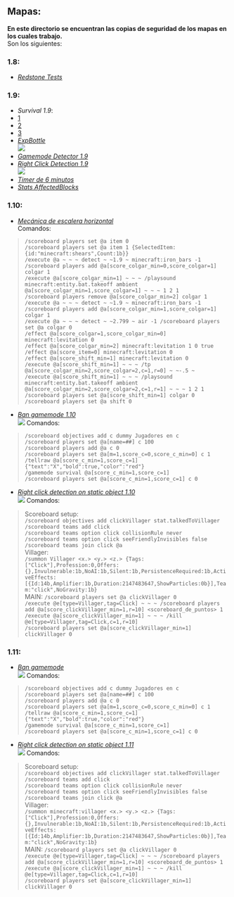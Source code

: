## Mapas:
**En este directorio se encuentran las copias de seguridad de los mapas en los cuales trabajo.**  
Son los siguientes:  
### 1.8:
  * [*Redstone Tests*](BAK%20-%20Redstone%20Tests%20-%201.8%20%5B11-04-16%5D.zip?raw=true)  

### 1.9:
  * *Survival 1.9*:  
   * [1](BAK%20-%20Survival%20-%201.9%20%5B11-04-16%5D%20(1).rar?raw=true)  
   * [2](BAK%20-%20Survival%20-%201.9%20%5B11-04-16%5D%20(2).rar?raw=true)  
   * [3](BAK%20-%20Survival%20-%201.9%20%5B11-04-16%5D%20(3).rar?raw=true)  
  * [*ExpBottle*](ExpBottle.zip?raw=true)  
    ![](http://i.imgur.com/kxb4Jplt.png)  
  * [*Gamemode Detector 1.9*](Gamemode%20Detector%20%5B1.9%5D.schematic?raw=true)  
  * [*Right Click Detection 1.9*](Right%20Click%20Detection%20%5B1.9%5D.schematic?raw=true)  
    ![](http://i.imgur.com/A4Yofr9t.png)  
  * [*Timer de 6 minutos*](Timer%20de%206%20min.schematic?raw=true)  
  * [*Stats AffectedBlocks*](%5BComandos%5D%20Stats%20AffectedBlocks%20%5B+1.9%5D.schematic?raw=true)  

### 1.10:
 * [*Mecánica de escalera horizontal*](%5BComandos%5D%20Mec%C3%A1nica%20de%20escalera%20horizontal.schematic?raw=true)  
 Comandos:  

 > `/scoreboard players set @a item 0`  
 > `/scoreboard players set @a item 1 {SelectedItem:{id:"minecraft:shears",Count:1b}}`  
 > `/execute @a ~ ~ ~ detect ~ ~1.9 ~ minecraft:iron_bars -1 /scoreboard players add @a[score_colgar_min=0,score_colgar=1] colgar 1`  
 > `/execute @a[score_colgar_min=1] ~ ~ ~ /playsound minecraft:entity.bat.takeoff ambient @a[score_colgar_min=1,score_colgar=1] ~ ~ ~ 1 2 1`  
 > `/scoreboard players remove @a[score_colgar_min=2] colgar 1`  
 > `/execute @a ~ ~ ~ detect ~ ~1.9 ~ minecraft:iron_bars -1 /scoreboard players add @a[score_colgar_min=1,score_colgar=1] colgar 1`  
 > `/execute @a ~ ~ ~ detect ~ ~2.799 ~ air -1 /scoreboard players set @a colgar 0`  
 > `/effect @a[score_colgar=1,score_colgar_min=0] minecraft:levitation 0`  
 > `/effect @a[score_colgar_min=2] minecraft:levitation 1 0 true`  
 > `/effect @a[score_item=0] minecraft:levitation 0`  
 > `/effect @a[score_shift_min=1] minecraft:levitation 0`  
 > `/execute @a[score_shift_min=1] ~ ~ ~ /tp @a[score_colgar_min=2,score_colgar=2,c=1,r=0] ~ ~-.5 ~`  
 > `/execute @a[score_shift_min=1] ~ ~ ~ /playsound minecraft:entity.bat.takeoff ambient @a[score_colgar_min=2,score_colgar=2,c=1,r=1] ~ ~ ~ 1 2 1`  
 > `/scoreboard players set @a[score_shift_min=1] colgar 0`  
 > `/scoreboard players set @a shift 0`  

 * [*Ban gamemode 1.10*](%5BCMD%5D%20Ban%20gamemode%20%5B1.10%5D.schematic?raw=true)  
  [![](http://i.imgur.com/tYIXUwst.png)](http://i.imgur.com/tYIXUws.png)
 Comandos:  
 
 > `/scoreboard objectives add c dummy Jugadores en c`  
 > `/scoreboard players set @a[name=##] c 100`  
 > `/scoreboard players add @a c 0`  
 > `/scoreboard players set @a[m=1,score_c=0,score_c_min=0] c 1`  
 > `/tellraw @a[score_c_min=1,score_c=1] {"text":"X","bold":true,"color":"red"}`  
 > `/gamemode survival @a[score_c_min=1,score_c=1]`  
 > `/scoreboard players set @a[score_c_min=1,score_c=1] c 0`  

 * [*Right click detection on static object 1.10*](%5BCMD%5D%20Right%20click%20detection%20on%20static%20object%20%5B1.10%5D.schematic?raw=true)  
 [![](http://i.imgur.com/4ob2VL7t.png)](http://i.imgur.com/4ob2VL7.png)
 Comandos:  
 
 > Scoreboard setup:  
 > `/scoreboard objectives add clickVillager stat.talkedToVillager`  
 > `/scoreboard teams add click`  
 > `/scoreboard teams option click collisionRule never`  
 > `/scoreboard teams option click seeFriendlyInvisibles false`  
 > `/scoreboard teams join click @a`  
 > Villager:    
 > `/summon Villager <x.> <y.> <z.> {Tags:["Click"],Profession:0,Offers:{},Invulnerable:1b,NoAI:1b,Silent:1b,PersistenceRequired:1b,ActiveEffects:[{Id:14b,Amplifier:1b,Duration:2147483647,ShowParticles:0b}],Team:"click",NoGravity:1b}`  
 > MAIN:
 > `/scoreboard players set @a clickVillager 0`  
 > `/execute @e[type=Villager,tag=Click] ~ ~ ~ /scoreboard players add @a[score_clickVillager_min=1,r=10] <scoreboard_de_puntos> 1`  
 > `/execute @a[score_clickVillager_min=1] ~ ~ ~ /kill @e[type=Villager,tag=Click,c=1,r=10]`  
 > `/scoreboard players set @a[score_clickVillager_min=1] clickVillager 0`   

### 1.11:
 * [*Ban gamemode*](%5BCMD%5D%20Ban%20gamemode%20%5B1.11%5D.schematic?raw=true)  
  [![](http://i.imgur.com/tYIXUwst.png)](http://i.imgur.com/tYIXUws.png)
 Comandos:  
 
 > `/scoreboard objectives add c dummy Jugadores en c`  
 > `/scoreboard players set @a[name=##] c 100`  
 > `/scoreboard players add @a c 0`  
 > `/scoreboard players set @a[m=1,score_c=0,score_c_min=0] c 1`  
 > `/tellraw @a[score_c_min=1,score_c=1] {"text":"X","bold":true,"color":"red"}`  
 > `/gamemode survival @a[score_c_min=1,score_c=1]`  
 > `/scoreboard players set @a[score_c_min=1,score_c=1] c 0`  

 * [*Right click detection on static object 1.11*](%5BCMD%5D%20Right%20click%20detection%20on%20static%20object%20%5B1.11%5D.schematic?raw=true)  
 [![](http://i.imgur.com/4ob2VL7t.png)](http://i.imgur.com/4ob2VL7.png)
 Comandos:  
 
 > Scoreboard setup:  
 > `/scoreboard objectives add clickVillager stat.talkedToVillager`  
 > `/scoreboard teams add click`  
 > `/scoreboard teams option click collisionRule never`  
 > `/scoreboard teams option click seeFriendlyInvisibles false`  
 > `/scoreboard teams join click @a`  
 > Villager:    
 > `/summon minecraft:villager <x.> <y.> <z.> {Tags:["Click"],Profession:0,Offers:{},Invulnerable:1b,NoAI:1b,Silent:1b,PersistenceRequired:1b,ActiveEffects:[{Id:14b,Amplifier:1b,Duration:2147483647,ShowParticles:0b}],Team:"click",NoGravity:1b}`  
 > MAIN:
 > `/scoreboard players set @a clickVillager 0`  
 > `/execute @e[type=Villager,tag=Click] ~ ~ ~ /scoreboard players add @a[score_clickVillager_min=1,r=10] <scoreboard_de_puntos> 1`  
 > `/execute @a[score_clickVillager_min=1] ~ ~ ~ /kill @e[type=Villager,tag=Click,c=1,r=10]`  
 > `/scoreboard players set @a[score_clickVillager_min=1] clickVillager 0`   

